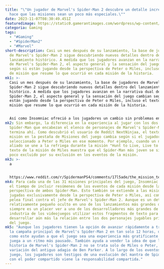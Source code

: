```yaml
---
title: "\"Un jugador de Marvel's Spider-Man 2 descubre un detalle increíble que
  hace que las misiones sean un poco más especiales.\""
date: 2023-11-07T08:30:49.451Z
featuredimage: https://static0.gamerantimages.com/wordpress/wp-content/uploads/2023/11/spider-man-2-peter-and-miles.jpg?q=50&fit=contain&w=1140&h=&dpr=1.5
categoria: Gaming
tags:
  - "#Gaming"
  - "#SpiderMan2"
  - "#Marvel"
short-description: Casi un mes después de su lanzamiento, la base de jugadores
  de Marvel's Spider-Man 2 sigue descubriendo nuevos detalles dentro del
  lanzamiento histórico. A medida que los jugadores avanzan en la narrativa dual
  de Marvel's Spider-Man 2, el aspecto general y la sensación del juego cambian
  según si están jugando desde la perspectiva de Peter o Miles, incluso el texto
  de misión que resume lo que ocurrió en cada misión de la historia.
mk1: >-
  Casi un mes después de su lanzamiento, la base de jugadores de Marvel's
  Spider-Man 2 sigue descubriendo nuevos detalles dentro del lanzamiento
  histórico. A medida que los jugadores avanzan en la narrativa dual de Marvel's
  Spider-Man 2, el aspecto general y la sensación del juego cambian según si
  están jugando desde la perspectiva de Peter o Miles, incluso el texto de
  misión que resume lo que ocurrió en cada misión de la historia.


  Así como Insomniac ofreció a los jugadores un cambio sin problemas entre personajes jugables en Ratchet and Clank: Rift Apart, una de las características principales de Marvel's Spider-Man 2 es la opción de cambiar entre Peter Parker o Miles Morales en casi cualquier momento del juego. Como se estableció en los juegos anteriores de Spider-Man de Insomniac, los dos Spider-Man juegan de manera muy diferente, cada uno con una serie de herramientas además de su fuerza sobrehumana, agilidad y resistencia.
mk2: Sin embargo, la diferencia en la experiencia al jugar con los dos
  Spider-Man que encabezan el elenco de personajes de Marvel's Spider-Man 2 no
  termina ahí. Como descubrió el usuario de Reddit NextNinjaa, el texto de
  misión en la pestaña de Misiones del juego cambia según si el jugador ha
  seleccionado a Peter o Miles en ese momento. Por ejemplo, cuando un nuevo
  aliado se une a la refriega durante la misión "Hunt to Live, Live to Hunt", el
  texto de la misión de Miles muestra que el Spider-Man más joven se sintió un
  poco excluido por su exclusión en los eventos de la misión.
mk3: >-
  a﻿


  https://www.reddit.com/r/SpidermanPS4/comments/17l5ade/the_mission_text_will_change_from_miles_or_peters/?embed_host_url=https://gamerant.com/marvels-spider-man-2-mission-tab-peter-or-miles/
mk4: Para cada una de las 31 misiones principales del juego, Insomniac se tomó
  el tiempo de incluir resúmenes de los eventos de cada misión desde la
  perspectiva de ambos Spider-Man. Esto también se extiende a las misiones
  jugadas exclusivamente desde la perspectiva de Peter o Miles, así como a la
  pelea final contra el jefe de Marvel's Spider-Man 2. Aunque es un detalle
  relativamente pequeño oculto en uno de los lanzamientos más grandes de 2023,
  siempre es un placer ver a uno de los desarrolladores más grandes de la
  industria de los videojuegos utilizar estos fragmentos de texto para ayudar a
  desarrollar aún más la relación entre los dos personajes jugables principales
  del juego.
mk5: "Aunque los jugadores tienen la opción de avanzar rápidamente a través de
  la campaña principal de Marvel's Spider-Man 2 en tan solo 12 horas, detalles
  como este ayudan a que el juego sea una experiencia más gratificante cuando se
  juega a un ritmo más pausado. También ayuda a vender la idea de que la
  historia de Marvel's Spider-Man 2 no se trata solo de Miles o Peter, es una
  variación del antiguo adagio de Ben Parker. A lo largo de los eventos del
  juego, los jugadores son testigos de una evolución del mantra de Spider-Man:
  con el poder compartido viene la responsabilidad compartida."
---
```

